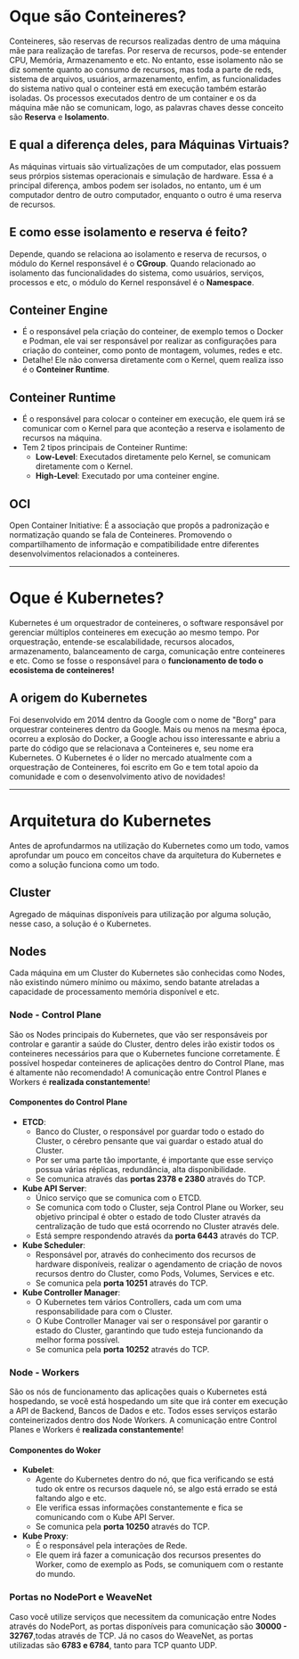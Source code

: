 # Oque são Conteineres?

Conteineres, são reservas de recursos realizadas dentro de uma máquina mãe para realização de tarefas. Por reserva de recursos, pode-se entender CPU, Memória, Armazenamento e etc.
No entanto, esse isolamento não se diz somente quanto ao consumo de recursos, mas toda a parte de reds, sistema de arquivos, usuários, armazenamento, enfim, as funcionalidades do sistema nativo qual o conteiner está em execução também estarão isoladas.
Os processos executados dentro de um container e os da máquina mãe não se comunicam, logo, as palavras chaves desse conceito são **Reserva** e **Isolamento**.

## E qual a diferença deles, para Máquinas Virtuais?

As máquinas virtuais são virtualizações de um computador, elas possuem seus prórpios sistemas operacionais e simulação de hardware.
Essa é a principal diferença, ambos podem ser isolados, no entanto, um é um computador dentro de outro computador, enquanto o outro é uma reserva de recursos.

## E como esse isolamento e reserva é feito?

Depende, quando se relaciona ao isolamento e reserva de recursos, o módulo do Kernel responsável é o **CGroup**.
Quando relacionado ao isolamento das funcionalidades do sistema, como usuários, serviços, processos e etc, o módulo do Kernel responsável é o **Namespace**.

## Conteiner Engine

* É o responsável pela criação do conteiner, de exemplo temos o Docker e Podman, ele vai ser responsável por realizar as configurações para criação do conteiner, como ponto de montagem, volumes, redes e etc.
* Detalhe! Ele não conversa diretamente com o Kernel, quem realiza isso é o **Conteiner Runtime**.

## Conteiner Runtime

* É o responsável para colocar o conteiner em execução, ele quem irá se comunicar com o Kernel para que aconteção a reserva e isolamento de recursos na máquina.
* Tem 2 tipos principais de Conteiner Runtime:
    - **Low-Level**: Executados diretamente pelo Kernel, se comunicam diretamente com o Kernel.
    - **High-Level**: Executado por uma conteiner engine.
 
## OCI

Open Container Initiative: É a associação que propôs a padronização e normatização quando se fala de Conteineres. Promovendo o compartilhamento de informação e compatibilidade entre diferentes desenvolvimentos relacionados a conteineres.

---

# Oque é Kubernetes?

Kubernetes é um orquestrador de conteineres, o software responsável por gerenciar múltiplos conteineres em execução ao mesmo tempo.
Por orquestração, entende-se escalabilidade, recursos alocados, armazenamento, balanceamento de carga, comunicação entre conteineres e etc. Como se fosse o responsável para o **funcionamento de todo o ecosistema de conteineres!**

## A origem do Kubernetes
Foi desenvolvido em 2014 dentro da Google com o nome de "Borg" para orquestrar conteineres dentro da Google.
Mais ou menos na mesma época, ocorreu a explosão do Docker, a Google achou isso interessante e abriu a parte do código que se relacionava a Conteineres e, seu nome era Kubernetes.
O Kubernetes é o líder no mercado atualmente com a orquestração de Conteineres, foi escrito em Go e tem total apoio da comunidade e com o desenvolvimento ativo de novidades!

---

# Arquitetura do Kubernetes

Antes de aprofundarmos na utilização do Kubernetes como um todo, vamos aprofundar um pouco em conceitos chave da arquitetura do Kubernetes e como a solução funciona como um todo.

## Cluster

Agregado de máquinas disponíveis para utilização por alguma solução, nesse caso, a solução é o Kubernetes.

## Nodes

Cada máquina em um Cluster do Kubernetes são conhecidas como Nodes, não existindo número mínimo ou máximo, sendo batante atreladas a capacidade de processamento memória disponível e etc.

### Node - Control Plane

São os Nodes principais do Kubernetes, que vão ser responsáveis por controlar e garantir a saúde do Cluster, dentro deles irão existir todos os conteineres necessários para que o Kubernetes funcione corretamente.
É possível hospedar conteineres de aplicações dentro do Control Plane, mas é altamente não recomendado!
A comunicação entre Control Planes e Workers é **realizada constantemente**!

#### Componentes do Control Plane

* **ETCD**:
  - Banco do Cluster, o responsável por guardar todo o estado do Cluster, o cérebro pensante que vai guardar o estado atual do Cluster.
  - Por ser uma parte tão importante, é importante que esse serviço possua várias réplicas, redundância, alta disponibilidade.
  - Se comunica através das **portas 2378 e 2380** através do TCP.
* **Kube API Server**:
  - Único serviço que se comunica com o ETCD.
  - Se comunica com todo o Cluster, seja Control Plane ou Worker, seu objetivo principal é obter o estado de todo Cluster através da centralização de tudo que está ocorrendo no Cluster através dele.
  - Está sempre respondendo através da **porta 6443** através do TCP.
* **Kube Scheduler**:
  - Responsável por, através do conhecimento dos recursos de hardware disponíveis, realizar o agendamento de criação de novos recursos dentro do Cluster, como Pods, Volumes, Services e etc.
  - Se comunica pela **porta 10251** através do TCP.
* **Kube Controller Manager**:
  - O Kubernetes tem vários Controllers, cada um com uma responsabilidade para com o Cluster.
  - O Kube Controller Manager vai ser o responsável por garantir o estado do Cluster, garantindo que tudo esteja funcionando da melhor forma possível.
  - Se comunica pela **porta 10252** através do TCP.
  
### Node - Workers

São os nós de funcionamento das aplicações quais o Kubernetes está hospedando, se você está hospedando um site que irá conter em execução a API de Backend, Bancos de Dados e etc. Todos esses serviços estarão conteinerizados dentro dos Node Workers.
A comunicação entre Control Planes e Workers é **realizada constantemente**!

#### Componentes do Woker

* **Kubelet**:
  - Agente do Kubernetes dentro do nó, que fica verificando se está tudo ok entre os recursos daquele nó, se algo está errado se está faltando algo e etc.
  - Ele verifica essas informações constantemente e fica se comunicando com o Kube API Server.
  - Se comunica pela **porta 10250** através do TCP.
* **Kube Proxy**:
  - É o responsável pela interações de Rede.
  - Ele quem irá fazer a comunicação dos recursos presentes do Worker, como de exemplo as Pods, se comuniquem com o restante do mundo.

### Portas no NodePort e WeaveNet

Caso você utilize serviços que necessitem da comunicação entre Nodes através do NodePort, as portas disponíveis para comunicação são **30000 - 32767**,todas através de TCP.
Já no casos do WeaveNet, as portas utilizadas são **6783 e 6784**, tanto para TCP quanto UDP.
